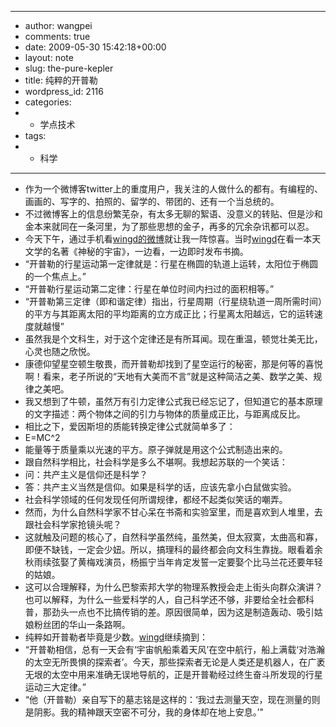 - ---
- author: wangpei
- comments: true
- date: 2009-05-30 15:42:18+00:00
- layout: note
- slug: the-pure-kepler
- title: 纯粹的开普勒
- wordpress_id: 2116
- categories:
- - 学点技术
- tags:
- - 科学
- ---
- 作为一个微博客twitter上的重度用户，我关注的人做什么的都有。有编程的、画画的、写字的、拍照的、留学的、带团的、还有一个当总统的。
- 不过微博客上的信息纷繁芜杂，有太多无聊的絮语、没意义的转贴、但是沙和金本来就同在一条河里，为了那些思想的金子，再多的冗余杂讯都可以忍。
- 今天下午，通过手机看[wingd的微博](http://twitter.com/wingd)就让我一阵惊喜。当时[wingd](http://twitter.com/wingd)在看一本天文学的名著《神秘的宇宙》，一边看，一边即时发布书摘。
- “开普勒的行星运动第一定律就是：行星在椭圆的轨道上运转，太阳位于椭圆的一个焦点上。”
- “开普勒行星运动第二定律：行星在单位时间内扫过的面积相等。”
- “开普勒第三定律（即和谐定律）指出，行星周期（行星绕轨道一周所需时间）的平方与其距离太阳的平均距离的立方成正比；行星离太阳越远，它的运转速度就越慢”
- 虽然我是个文科生，对于这个定律还是有所耳闻。现在重温，顿觉壮美无比，心灵也随之欣悦。
- 康德仰望星空顿生敬畏，而开普勒却找到了星空运行的秘密，那是何等的喜悦啊！看来，老子所说的“天地有大美而不言”就是这种简洁之美、数学之美、规律之美吧。
- 我又想到了牛顿，虽然万有引力定律公式我已经忘记了，但知道它的基本原理的文字描述：两个物体之间的引力与物体的质量成正比，与距离成反比。
- 相比之下，爱因斯坦的质能转换定律公式就简单多了：
- E=MC^2
- 能量等于质量乘以光速的平方。原子弹就是用这个公式制造出来的。
- 跟自然科学相比，社会科学是多么不堪啊。我想起苏联的一个笑话：
- 问：共产主义是信仰还是科学？
- 答：共产主义当然是信仰。如果是科学的话，应该先拿小白鼠做实验。
- 社会科学领域的任何发现任何所谓规律，都经不起类似笑话的嘲弄。
- 然而，为什么自然科学家不甘心呆在书斋和实验室里，而是喜欢到人堆里，去跟社会科学家抢镜头呢？
- 这就触及问题的核心了，自然科学虽然纯，虽然美，但太寂寞，太曲高和寡，即便不缺钱，一定会少妞。所以，搞理科的最终都会向文科生靠拢。眼看着余秋雨续弦娶了黄梅戏演员，杨振宁当年肯定发誓一定要娶个比马兰花还要年轻的姑娘。
- 这可以合理解释，为什么巴黎索邦大学的物理系教授会走上街头向群众演讲？也可以解释，为什么一些爱科学的人，自己科学还不够，非要给全社会都科普，那劲头一点也不比搞传销的差。原因很简单，因为这是制造轰动、吸引姑娘粉丝团的华山一条路啊。
- 纯粹如开普勒者毕竟是少数。[wingd](http://twitter.com/wingd)继续摘到：
- “开普勒相信，总有一天会有‘宇宙帆船乘着天风’在空中航行，船上满载‘对浩瀚的太空无所畏惧的探索者’。今天，那些探索者无论是人类还是机器人，在广袤无垠的太空中用来准确无误地导航的，正是开普勒经过终生奋斗所发现的行星运动三大定律。”
- “他（开普勒）亲自写下的墓志铭是这样的：‘我过去测量天空，现在测量的则是阴影。我的精神跟天空密不可分，我的身体却在地上安息。’"
